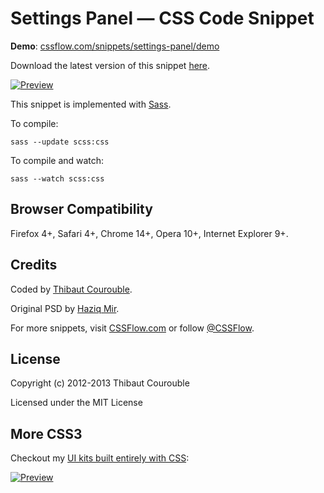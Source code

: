 # Settings Panel — CSS Code Snippet

**Demo**: [cssflow.com/snippets/settings-panel/demo](http://www.cssflow.com/snippets/settings-panel/demo)

Download the latest version of this snippet [here](http://www.cssflow.com/snippets/settings-panel.zip).

[![Preview](http://cdn.cssflow.com/snippets/settings-panel/preview-580.png)](http://www.cssflow.com/snippets/settings-panel)

This snippet is implemented with [Sass](https://github.com/nex3/sass).

To compile:

`sass --update scss:css`

To compile and watch:

`sass --watch scss:css`

## Browser Compatibility

Firefox 4+, Safari 4+, Chrome 14+, Opera 10+, Internet Explorer 9+.

## Credits

Coded by [Thibaut Courouble](http://thibaut.me).

Original PSD by [Haziq Mir](http://www.premiumpixels.com/freebies/settings-panel-psd/).

For more snippets, visit [CSSFlow.com](http://www.cssflow.com) or follow [@CSSFlow](https://twitter.com/CSSFlow).

## License

Copyright (c) 2012-2013 Thibaut Courouble

Licensed under the MIT License

## More CSS3

Checkout my [UI kits built entirely with CSS](http://www.cssflow.com/ui-kits):

[![Preview](http://cdn.cssflow.com/kits/all_kits_preview_850.png)](http://www.cssflow.com/ui-kits)
